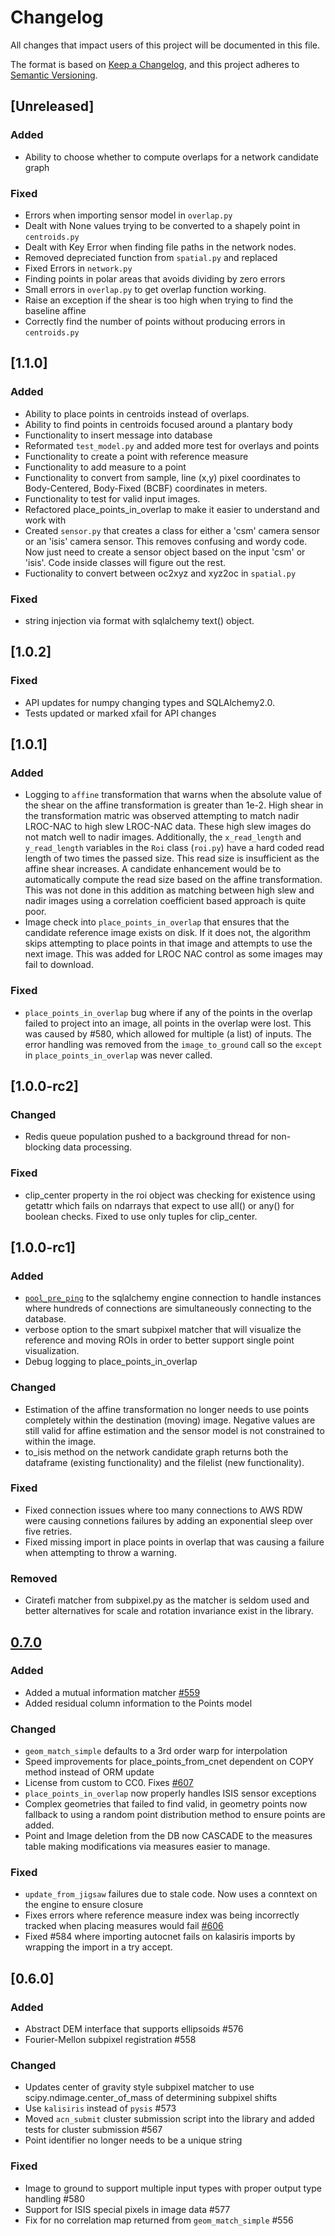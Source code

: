 # Changelog

All changes that impact users of this project will be documented in this file.

The format is based on [Keep a Changelog](https://keepachangelog.com/en/1.0.0/),
and this project adheres to [Semantic Versioning](https://semver.org/spec/v2.0.0.html).

<!---
This document is intended for users of the applications and API. Changes to things
like tests should not be noted in this document.

When updating this file for a PR, add an entry for your change under Unreleased
and one of the following headings:
 - Added - for new features.
 - Changed - for changes in existing functionality.
 - Deprecated - for soon-to-be removed features.
 - Removed - for now removed features.
 - Fixed - for any bug fixes.
 - Security - in case of vulnerabilities.

If the heading does not yet exist under Unreleased, then add it as a 3rd heading,
with three #.


When preparing for a public release candidate add a new 2nd heading, with two #, under
Unreleased with the version number and the release date, in year-month-day
format. Then, add a link for the new version at the bottom of this document and
update the Unreleased link so that it compares against the latest release tag.


When preparing for a bug fix release create a new 2nd heading above the Fixed
heading to indicate that only the bug fixes and security fixes are in the bug fix
release.
-->
## [Unreleased]
### Added
- Ability to choose whether to compute overlaps for a network candidate graph

### Fixed
- Errors when importing sensor model in `overlap.py`
- Dealt with None values trying to be converted to a shapely point in `centroids.py`
- Dealt with Key Error when finding file paths in the network nodes.
- Removed depreciated function from `spatial.py` and replaced
- Fixed Errors in `network.py`
- Finding points in polar areas that avoids dividing by zero errors
- Small errors in `overlap.py` to get overlap function working.
- Raise an exception if the shear is too high when trying to find the baseline affine
- Correctly find the number of points without producing errors in `centroids.py`

## [1.1.0]
### Added
- Ability to place points in centroids instead of overlaps.
- Ability to find points in centroids focused around a plantary body
- Functionality to insert message into database
- Reformated `test_model.py` and added more test for overlays and points
- Functionality to create a point with reference measure
- Functionality to add measure to a point
- Functionality to convert from sample, line (x,y) pixel coordinates to Body-Centered, Body-Fixed (BCBF) coordinates in meters.
- Functionality to test for valid input images.
- Refactored place_points_in_overlap to make it easier to understand and work with
- Created `sensor.py` that creates a class for either a 'csm' camera sensor or an 'isis' camera sensor. This removes confusing and wordy code. Now just need to create a sensor object based on the input 'csm' or 'isis'. Code inside classes will figure out the rest.
- Fuctionality to convert between oc2xyz and xyz2oc in `spatial.py`

### Fixed
- string injection via format with sqlalchemy text() object.

## [1.0.2]
### Fixed
- API updates for numpy changing types and SQLAlchemy2.0.
- Tests updated or marked xfail for API changes

## [1.0.1]
### Added
- Logging to `affine` transformation that warns when the absolute value of the shear on the affine transformation is greater than 1e-2. High shear in the transformation matric was observed attempting to match nadir LROC-NAC to high slew LROC-NAC data. These high slew images do not match well to nadir images. Additionally, the `x_read_length` and `y_read_length` variables in the `Roi` class (`roi.py`) have a hard coded read length of two times the passed size. This read size is insufficient as the affine shear increases. A candidate enhancement would be to automatically compute the read size based on the affine transformation. This was not done in this addition as matching between high slew and nadir images using a correlation coefficient based approach is quite poor.
- Image check into `place_points_in_overlap` that ensures that the candidate reference image exists on disk. If it does not, the algorithm skips attempting to place points in that image and attempts to use the next image. This was added for LROC NAC control as some images may fail to download.
### Fixed
- `place_points_in_overlap` bug where if any of the points in the overlap failed to project into an image, all points in the overlap were lost. This was caused by #580, which allowed for multiple (a list) of inputs. The error handling was removed from the `image_to_ground` call so the `except` in `place_points_in_overlap` was never called.
## [1.0.0-rc2]

### Changed
- Redis queue population pushed to a background thread for non-blocking data processing.

### Fixed
- clip_center property in the roi object was checking for existence using getattr which fails on ndarrays that expect to use all() or any() for boolean checks. Fixed to use only tuples for clip_center.


## [1.0.0-rc1]

### Added
- [`pool_pre_ping`](https://docs.sqlalchemy.org/en/14/core/pooling.html#disconnect-handling-pessimistic) to the sqlalchemy engine connection to handle instances where hundreds of connections are simultaneously connecting to the database.
- verbose option to the smart subpixel matcher that will visualize the reference and moving ROIs in order to better support single point visualization.
- Debug logging to place_points_in_overlap

### Changed
- Estimation of the affine transformation no longer needs to use points completely within the destination (moving) image. Negative values are still valid for affine estimation and the sensor model is not constrained to within the image.
- to_isis method on the network candidate graph returns both the dataframe (existing functionality) and the filelist (new functionality).

### Fixed
- Fixed connection issues where too many connections to AWS RDW were causing connetions failures by adding an exponential sleep over five retries.
- Fixed missing import in place points in overlap that was causing a failure when attempting to throw a warning.

### Removed
- Ciratefi matcher from subpixel.py as the matcher is seldom used and better alternatives for scale and rotation invariance exist in the library.

## [0.7.0]()

### Added
- Added a mutual information matcher [#559](https://github.com/USGS-Astrogeology/autocnet/pull/559)
- Added residual column information to the Points model

### Changed
- `geom_match_simple` defaults to a 3rd order warp for interpolation
- Speed improvements for place_points_from_cnet dependent on COPY method instead of ORM update
- License from custom to CC0. Fixes [#607](https://github.com/USGS-Astrogeology/autocnet/issues/607)
- `place_points_in_overlap` now properly handles ISIS sensor exceptions
- Complex geometries that failed to find valid, in geometry points now fallback
  to using a random point distribution method to ensure points are added.
- Point and Image deletion from the DB now CASCADE to the measures table making
  modifications via measures easier to manage. 

### Fixed
- `update_from_jigsaw` failures due to stale code. Now uses a conntext on the engine to ensure closure
- Fixes errors where reference measure index was being incorrectly tracked when placing measures would fail [#606](https://github.com/USGS-Astrogeology/autocnet/issues/606)
-  Fixed #584 where importing autocnet fails on kalasiris imports by wrapping the import in a try accept.

## [0.6.0]

### Added
- Abstract DEM interface that supports ellipsoids #576
- Fourier-Mellon subpixel registration #558

### Changed
- Updates center of gravity style subpixel matcher to use scipy.ndimage.center_of_mass of determining subpixel shifts
- Use `kalisiris` instead of `pysis` #573
- Moved `acn_submit` cluster submission script into the library and added tests for cluster submission #567
- Point identifier no longer needs to be a unique string

### Fixed
- Image to ground to support multiple input types with proper output type handling #580
- Support for ISIS special pixels in image data #577
- Fix for no correlation map returned from `geom_match_simple` #556


